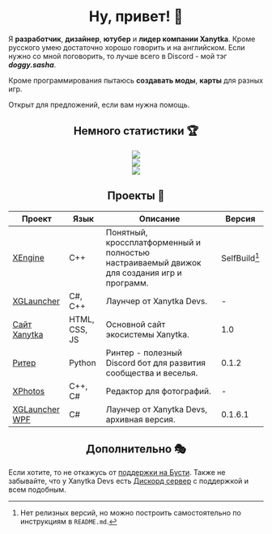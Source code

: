 <h1 align="center">Ну, привет! 👋</h1>
<p>  Я <b>разработчик</b>, <b>дизайнер</b>, <b>ютубер</b> и <b>лидер компании Xanytka</b>. Кроме русского умею достаточно хорошо говорить и на английском. Если нужно со мной поговорить, то лучше всего в Discord - мой тэг <b><i>doggy.sasha</i></b>.</p>
<p>Кроме программирования пытаюсь <b>создавать моды</b>, <b>карты</b> для разных игр.</p>
<p>Открыт для предложений, если вам нужна помощь.</p>

<h2 align="center">Немного статистики 🏆</h2>
<div style="display:flex;flex-direction:column;flex:500px;align-items:center">
  <picture>
    <source
      srcset="https://streak-stats.demolab.com?user=DoggySasha&theme=dark&locale=ru"
      media="(prefers-color-scheme: dark)"
    />
    <source
      srcset="https://streak-stats.demolab.com/?user=DoggySasha&hide_border=true&locale=ru"
      media="(prefers-color-scheme: light), (prefers-color-scheme: no-preference)"
    />
    <img src="https://streak-stats.demolab.com?user=DoggySasha&hide_border=true&locale=ru" />
  </picture>
  <picture>
    <source
      srcset="https://github-readme-stats.vercel.app/api?username=DoggySasha&show_icons=true&title_color=FB8C00&text_color=FEFEFE&icon_color=FB8C00&locale=ru&hide_border=true&bg_color=151515&hide=contribs"
      media="(prefers-color-scheme: dark)"
    />
    <source
      srcset="https://github-readme-stats.vercel.app/api?username=DoggySasha&show_icons=true&title_color=FB8C00&text_color=151515&icon_color=FB8C00&locale=ru&hide_border=true&hide=contribs"
      media="(prefers-color-scheme: light), (prefers-color-scheme: no-preference)"
    />
    <img src="https://github-readme-stats.vercel.app/api?username=DoggySasha&show_icons=true&locale=ru&hide=contribs" />
  </picture>
  <picture>
    <source
      srcset="https://readme-jokes.vercel.app/api?hideBorder&bgColor=%23151515&qColor=%23FEFEFE&textColor=%23FEFEFE&aColor=%23FB8C00"
      media="(prefers-color-scheme: dark)"
    />
    <source
      srcset="https://readme-jokes.vercel.app/api?hideBorder&bgColor=%23ffffff&qColor=%23151515&textColor=%23151515&aColor=%23FB8C00"
      media="(prefers-color-scheme: light), (prefers-color-scheme: no-preference)"
    />
    <img src="https://readme-jokes.vercel.app/api?hideBorder&bgColor=%23ffffff&qColor=%23151515&textColor=%23151515&aColor=%23FB8C00" />
  </picture>
</div>

<h2 align="center">Проекты 🥽</h2>

| Проект | Язык | Описание | Версия |
|--------|------|----------|--------|
|[XEngine](https://github.com/XanytkaDevs/XEngine)|C++|Понятный, кроссплатформенный и полностью настраиваемый движок для создания игр и программ.|SelfBuild[^1]|
|[XGLauncher](https://github.com/XanytkaDevs/XGLauncher)|C#, C++|Лаунчер от Xanytka Devs.|-|
|[Сайт Xanytka](https://xanytka.ru/)|HTML, CSS, JS|Основной сайт экосистемы Xanytka.|1.0|
|[Ритер](https://github.com/XanytkaDevs/Rinter)|Python|Ринтер - полезный Discord бот для развития сообщества и веселья.|0.1.2|
|[XPhotos](https://github.com/XanytkaDevs/XPhotos)|C++, C#|Редактор для фотографий.|-|
|[XGLauncher WPF](https://github.com/XanytkaDevs/XGLauncher-WPF)|C#|Лаунчер от Xanytka Devs, архивная версия.|0.1.6.1|
<!-- Всё ещё приватные
|[AudioBump](https://github.com/XanytkaDevs/AudioBump)|C++|Библиотека для загрузки аудио файлов.|-|
|[InstallHorizon](https://github.com/XanytkaDevs/InstallHorizion)|C#, C++|Библиотека для загрузки аудио файлов.|-|
|[XaNotes Desktop](https://github.com/XanytkaDevs/Xanotes-desktop)|C#, C++|Приложение для более удобных и креативных заметок.|-|
|[XaNotes Web](https://github.com/XanytkaDevs/Xanotes-web)|HTML, CSS, JS|Сайт для более удобных и креативных заметок.|-|
-->
<!--Позже можно добавить таблицу под моды и разделить сайты от основных проектов.-->
[^1]: Нет релизных версий, но можно построить самостоятельно по инструкциям в `README.md`.

<h2 align="center">Дополнительно 🎭</h2>
<p>Если хотите, то не откажусь от <a href="https://boosty.to/doggy.sasha">поддержки на Бусти</a>. Также не забывайте, что у Xanytka Devs есть <a href="https://xanytka.ru/sl/xdd">Дискорд сервер</a> с поддержкой и всем подобным.</p>
